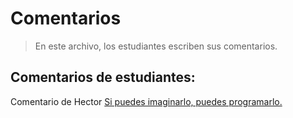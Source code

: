 # Comentarios

> En este archivo, los estudiantes escriben sus comentarios.

## Comentarios de estudiantes:





Comentario de Hector
[Si puedes imaginarlo, puedes programarlo.](https://github.com/xXcarlos117Xx2)
